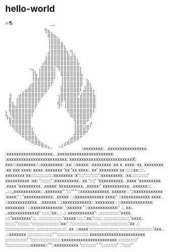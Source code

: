 # hello-world
🔥🌎
⠀⠀⠀⠀⠀⠀⠀⠀⠀⠀⠀⢀⡀⠀⠀⠀⠀⠀⠀⠀⠀⠀⠀⠀⠀⠀⠀⠀
⠀⠀⠀⠀⠀⠀⠀⠀⠀⠀⠀⠀⢻⣦⡀⠀⠀⠀⠀⠀⠀⠀⠀⠀⠀⠀⠀⠀
⠀⠀⠀⠀⠀⠀⠀⠀⠀⠀⠀⠀⠀⢿⣿⣦⡀⠀⠀⠀⠀⠀⠀⠀⠀⠀⠀⠀
⠀⠀⠀⠀⠀⠀⠀⠀⠀⠀⠀⠀⠀⢸⣿⣿⣿⣄⠀⠀⠀⠀⠀⠀⠀⠀⠀⠀
⠀⠀⠀⠀⠀⠀⠀⠀⠀⠀⠀⠀⠀⢸⣿⣿⣿⣿⣆⠀⠀⠀⠀⠀⠀⠀⠀⠀
⠀⠀⠀⠀⠀⠀⠀⠀⠀⠀⠀⠀⠀⣼⣿⣿⣿⣿⣿⣆⢳⡀⠀⠀⠀⠀⠀⠀
⠀⠀⠀⠀⠀⠀⠀⠀⠀⠀⠀⠀⢰⣿⣿⣿⣿⣿⣿⣿⣾⣷⡀⠀⠀⠀⠀⠀
⠀⠀⠀⠀⠀⠀⠀⠀⠀⠀⠀⢠⣿⣿⣿⣿⣿⣿⣿⣿⣿⣿⣧⠀⠀⠀⠀⠀
⠀⠀⠀⠀⠀⠀⠀⠠⣄⠀⢠⣿⣿⣿⣿⡎⢻⣿⣿⣿⣿⣿⣿⡆⠀⠀⠀⠀
⠀⠀⠀⠀⠀⠀⠀⠀⢸⣧⢸⣿⣿⣿⣿⡇⠀⣿⣿⣿⣿⣿⣿⣧⠀⠀⠀⠀
⠀⠀⠀⠀⠀⠀⠀⠀⢸⣿⣾⣿⣿⣿⣿⠃⠀⢸⣿⣿⣿⣿⣿⣿⠀⣄⠀⠀
⠀⠀⠀⠀⠀⠀⠀⢠⣾⣿⣿⣿⣿⣿⠏⠀⠀⣸⣿⣿⣿⣿⣿⡿⢀⣿⡆⠀
⠀⠀⠀⠀⠀⢀⣴⣿⣿⣿⣿⣿⣿⠃⠀⠀⠀⣿⣿⣿⣿⣿⣿⠇⣼⣿⣿⡄
⠀⢰⠀⠀⣴⣿⣿⣿⣿⣿⣿⡿⠁⠀⠀⠀⢠⣿⣿⣿⣿⣿⡟⣼⣿⣿⣿⣧
⠀⣿⡀⢸⣿⣿⣿⣿⣿⣿⡟⠀⠀⠀⠀⠀⣸⡿⢻⣿⣿⣿⣿⣿⣿⣿⣿⣿
⠀⣿⣷⣼⣿⣿⣿⣿⣿⡟⠀⠀⠀⠀⠀⠀⢹⠃⢸⣿⣿⣿⣿⣿⣿⣿⣿⣿
⡄⢻⣿⣿⣿⣿⣿⣿⡿⠀⠀⠀⠀⠀⠀⠀⠀⠀⠀⢻⣿⣿⣿⣿⣿⣿⣿⠇
⢳⣌⢿⣿⣿⣿⣿⣿⠃⠀⠀⠀⠀⠀⠀⠀⠀⠀⠀⠀⠻⣿⣿⣿⣿⣿⠏⠀
⠀⢿⣿⣿⣿⣿⣿⣿⠀⠀⠀⠀⠀⠀⠀⠀⠀⠀⠀⠀⠀⢹⣿⣿⣿⠋⣠⠀
⠀⠈⢻⣿⣿⣿⣿⣿⡄⠀⠀⠀⠀⠀⠀⠀⠀⠀⠀⠀⠀⢸⣿⣿⣵⣿⠃⠀
⠀⠀⠀⠙⢿⣿⣿⣿⣷⡀⠀⠀⠀⠀⠀⠀⠀⠀⠀⠀⠀⣸⣿⣿⡿⠃⠀⠀
⠀⠀⠀⠀⠀⠙⢿⣿⣿⣷⡀⠀⠀⠀⠀⠀⠀⠀⠀⢀⣴⣿⡿⠋⠀⠀⠀⠀
⠀⠀⠀⠀⠀⠀⠀⠈⠛⠿⣿⣦⣀⠀⠀⠀⠀⢀⣴⠿⠛⠁⠀⠀⠀⠀⠀⠀
⠀⠀⠀⠀⠀⠀⠀⠀⠀⠀⠀⠉⠉⠓⠂⠀⠈⠉⠀⠀⠀⠀⠀
                                .:xxxxxxxx:.
                             .xxxxxxxxxxxxxxxx.
                            :xxxxxxxxxxxxxxxxxxx:.
                           .xxxxxxxxxxxxxxxxxxxxxxx:
                          :xxxxxxxxxxxxxxxxxxxxxxxxx:
                          xxxxxxxxxxxxxxxxxxxxxxxxxxX:
                          xxx:::xxxxxxxx::::xxxxxxxxx:
                         .xx:   ::xxxxx:     :xxxxxxxx
                         :xx  x.  xxxx:  xx.  xxxxxxxx
                         :xx xxx  xxxx: xxxx  :xxxxxxx
                         'xx 'xx  xxxx:. xx'  xxxxxxxx
                          xx ::::::xx:::::.   xxxxxxxx
                          xx:::::.::::.:::::::xxxxxxxx
                          :x'::::'::::':::::':xxxxxxxxx.
                          :xx.::::::::::::'   xxxxxxxxxx
                          :xx: '::::::::'     :xxxxxxxxxx.
                         .xx     '::::'        'xxxxxxxxxx.
                       .xxxx                     'xxxxxxxxx.
                     .xxxx                         'xxxxxxxxx.
                   .xxxxx:                          xxxxxxxxxx.
                  .xxxxx:'                          xxxxxxxxxxx.
                 .xxxxxx:::.           .       ..:::_xxxxxxxxxxx:.
                .xxxxxxx''      ':::''            ''::xxxxxxxxxxxx.
                xxxxxx            :                  '::xxxxxxxxxxxx
               :xxxx:'            :                    'xxxxxxxxxxxx:
              .xxxxx              :                     ::xxxxxxxxxxxx
              xxxx:'                                    ::xxxxxxxxxxxx
              xxxx               .                      ::xxxxxxxxxxxx.
          .:xxxxxx               :                      ::xxxxxxxxxxxx::
          xxxxxxxx               :                      ::xxxxxxxxxxxxx:
          xxxxxxxx               :                      ::xxxxxxxxxxxxx:
          ':xxxxxx               '                      ::xxxxxxxxxxxx:'
            .:. xx:.                                   .:xxxxxxxxxxxxx'
          ::::::.'xx:.            :                  .:: xxxxxxxxxxx':
  .:::::::::::::::.'xxxx.                            ::::'xxxxxxxx':::.
  ::::::::::::::::::.'xxxxx                          :::::.'.xx.'::::::.
  ::::::::::::::::::::.'xxxx:.                       :::::::.'':::::::::
  ':::::::::::::::::::::.'xx:'                     .'::::::::::::::::::::..
    :::::::::::::::::::::.'xx                    .:: :::::::::::::::::::::::
  .:::::::::::::::::::::::. xx               .::xxxx :::::::::::::::::::::::
  :::::::::::::::::::::::::.'xxx..        .::xxxxxxx ::::::::::::::::::::'
  '::::::::::::::::::::::::: xxxxxxxxxxxxxxxxxxxxxxx :::::::::::::::::'
    '::::::::::::::::::::::: xxxxxxxxxxxxxxxxxxxxxxx :::::::::::::::'
        ':::::::::::::::::::_xxxxxx::'''::xxxxxxxxxx '::::::::::::'
             '':.::::::::::'                        `._'::::::''
